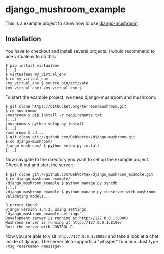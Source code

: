 django_mushroom_example
=======================

This is a example project to show how to use [django-mushroom](https://github.com/DebVortex/django-mushroom "django-mushroom").

Installation
------------

You have to checkout and install several projects. I would recommend to use virtualenv to do this:

    $ pip install virtualenv
    [...]
    $ virtualenv my_virtual_env
    $ cd my_virtual_env
    /my_virtual_env $ source bin/activate
    (my_virtual_env) /my_virtual_env $

To start the example project, we need django-mushroom and mushroom:

    $ git clone https://bitbucket.org/terreon/mushroom.git
    $ cd mushroom/
    /mushroom $ pip install -r requirements.txt
    [...]
    /mushroom $ python setup.py install
    [...]
    /mushroom $ cd ..
    $ git clone git://github.com/DebVortex/django-mushroom.git
    $ cd django-mushroom/
    django-mushroom/ $ python setup.py install
    [...]

Now navigate to the directory you want to set up the example project. Check it out and start the server:

    $ git clone git://github.com/DebVortex/django_mushroom_example.git
    $ cd django_mushroom_example/
    /django_mushroom_example $ python manage.py syncdb
    [...]
    /django_mushroom_example $ python manage.py runserver_with_mushroom
    Validating models...

    0 errors found
    Django version 1.4.2, using settings 'django_mushroom_example.settings'
    Development server is running at http://127.0.0.1:8000/
    Mushroom server is running at http://127.0.0.1:8100/
    Quit the server with CONTROL-C.

Now you are able to visit ``http://127.0.0.1:8000/`` and take a look at a chat inside of django. The server also supports a "whisper" function. Just type `/msg <username> <message>`